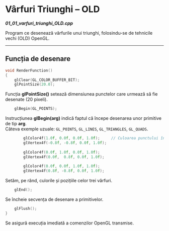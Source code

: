 # Vârfuri Triunghi – OLD

**_01_01_varfuri_triunghi_OLD.cpp_**

Program ce desenează vârfurile unui triunghi, folosindu-se de tehnicile vechi (OLD) OpenGL.

---

## Funcția de desenare

```cpp
void RenderFunction()
{
    glClear(GL_COLOR_BUFFER_BIT); 
    glPointSize(20.0);      
```

Funcția **glPointSize()** setează dimensiunea punctelor care urmează să fie desenate (20 pixeli).

```cpp
    glBegin(GL_POINTS);
```

Instrucțiunea **glBegin(arg)** indică faptul că începe desenarea unor primitive de tip **arg**.  
Câteva exemple uzuale: `GL_POINTS`, `GL_LINES`, `GL_TRIANGLES`, `GL_QUADS`.

```cpp
        glColor4f(1.0f, 0.0f, 0.0f, 1.0f);     // Culoarea punctului în sistemul RGBA
        glVertex4f(-0.8f, -0.8f, 0.0f, 1.0f);
        
        glColor4f(0.0f, 1.0f, 0.0f, 1.0f);
        glVertex4f(0.0f,  0.8f, 0.0f, 1.0f);
        
        glColor4f(0.0f, 0.0f, 1.0f, 1.0f);
        glVertex4f(0.8f, -0.8f, 0.0f, 1.0f);
```

Setăm, pe rând, culorile și pozițiile celor trei vârfuri.

```cpp
    glEnd();
```

Se încheie secvența de desenare a primitivelor.

```cpp
    glFlush();
}
```

Se asigură execuția imediată a comenzilor OpenGL transmise.
